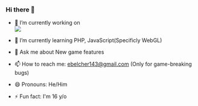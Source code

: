 ### Hi there 👋


- 🔭 I’m currently working on  
<a href="https://www.imakegamez.com"><img src="https://gh-card.dev/repos/i-make-gamez/i-make-gamez.svg"></a>

- 🌱 I’m currently learning PHP, JavaScript(Specificly WebGL)
 
- 💬 Ask me about New game features
 
- 📫 How to reach me: ebelcher143@gmail.com (Only for game-breaking bugs)
 
- 😄 Pronouns: He/Him

- ⚡ Fun fact: I'm 16 y/o

